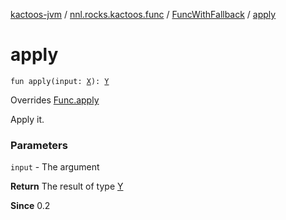 [kactoos-jvm](../../index.md) / [nnl.rocks.kactoos.func](../index.md) / [FuncWithFallback](index.md) / [apply](./apply.md)

# apply

`fun apply(input: `[`X`](index.md#X)`): `[`Y`](index.md#Y)

Overrides [Func.apply](../../nnl.rocks.kactoos/-func/apply.md)

Apply it.

### Parameters

`input` - The argument

**Return**
The result of type [Y](index.md#Y)

**Since**
0.2

